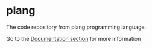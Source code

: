 # plang
The code repository from plang programming language. 

Go to the [Documentation section](./Documentation/README.md) for more information
